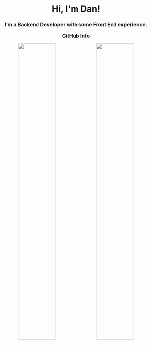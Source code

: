 <h1 align="center">Hi, I'm Dan!</h1>
<h3 align="center">I’m a Backend Developer with some Front End experience.</h3>
<h3 align="center" style="margin: 5px 10px;">GitHub Info</h3> 

<p align="center">
  <a href="https://github.com/ashrafchowdury">
  <img width="49.5%" src="https://github-readme-stats.vercel.app/api?username=monduli&show_icons=true&theme=dark" />
  <img width="49.5%" src="https://github-readme-streak-stats.herokuapp.com?user=Monduli&theme=dark&date_format=M%20j%5B%2C%20Y%5D" />
  </a>
</p>
</div>
